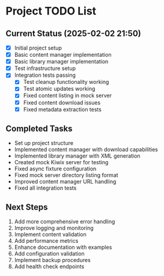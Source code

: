 # Project TODO List

## Current Status (2025-02-02 21:50)
- [x] Initial project setup
- [x] Basic content manager implementation
- [x] Basic library manager implementation
- [x] Test infrastructure setup
- [x] Integration tests passing
  - [x] Test cleanup functionality working
  - [x] Test atomic updates working
  - [x] Fixed content listing in mock server
  - [x] Fixed content download issues
  - [x] Fixed metadata extraction tests

## Completed Tasks
- Set up project structure
- Implemented content manager with download capabilities
- Implemented library manager with XML generation
- Created mock Kiwix server for testing
- Fixed async fixture configuration
- Fixed mock server directory listing format
- Improved content manager URL handling
- Fixed all integration tests

## Next Steps
1. Add more comprehensive error handling
2. Improve logging and monitoring
3. Implement content validation
4. Add performance metrics
5. Enhance documentation with examples
6. Add configuration validation
7. Implement backup procedures
8. Add health check endpoints 